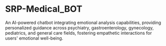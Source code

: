# SRP-Medical_BOT
An AI-powered chatbot integrating emotional analysis capabilities, providing personalized guidance across psychiatry, gastroenterology, gynecology, pediatrics, and general care fields, fostering empathetic interactions for users' emotional well-being.
